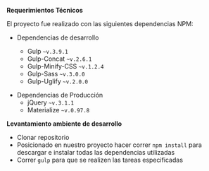 **Requerimientos Técnicos**

El proyecto fue realizado con las siguientes dependencias NPM:

* Dependencias de desarrollo

  * Gulp `~v.3.9.1`
  * Gulp-Concat `~v.2.6.1`
  * Gulp-Minify-CSS `~v.1.2.4`
  * Gulp-Sass `~v.3.0.0`
  * Gulp-Uglify `~v.2.0.0`

- Dependencias de Producción
  - jQuery `~v.3.1.1`
  - Materialize `~v.0.97.8`

**Levantamiento ambiente de desarrollo**
- Clonar repositorio
- Posicionado en nuestro proyecto hacer correr `npm install` para descargar e instalar todas las dependencias utilizadas
- Correr `gulp` para que se realizen las tareas especificadas